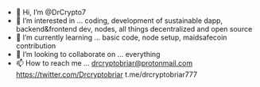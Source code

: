 - 👋 Hi, I’m @DrCrypto7
- 👀 I’m interested in ... coding, development of sustainable dapp, backend&frontend dev, nodes, all things decentralized and open source
- 🌱 I’m currently learning ... basic code, node setup, maidsafecoin contribution
- 💞️ I’m looking to collaborate on ... everything
- 📫 How to reach me ... drcryptobriar@protonmail.com https://twitter.com/Drcryptobriar t.me/drcryptobriar777

<!---
DrCrypto7/DrCrypto7 is a ✨ special ✨ repository because its `README.md` (this file) appears on your GitHub profile.
You can click the Preview link to take a look at your changes.
--->
